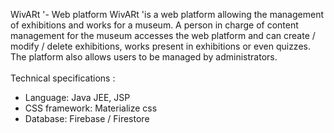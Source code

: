 WivARt '- Web platform
WivARt 'is a web platform allowing the management of exhibitions and works for a museum. A person in charge of content management for the museum accesses the web platform and can create / modify / delete exhibitions, works present in exhibitions or even quizzes. The platform also allows users to be managed by administrators.
<br><br>
Technical specifications :<br>
 - Language: Java JEE, JSP<br>
 - CSS framework: Materialize css<br>
 - Database: Firebase / Firestore<br>
